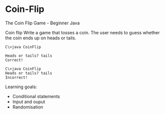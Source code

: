 # Coin-Flip
The Coin Flip Game - Beginner Java

Coin flip
Write a game that tosses a coin. The user needs to guess whether the coin ends up on heads or tails.

```
C\>java CoinFlip

Heads or tails? tails
Correct!

C\>java CoinFlip
Heads or tails? tails
Incorrect!
```

Learning goals:
- Conditional statements
- Input and ouput
- Randomisation
